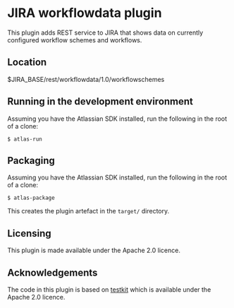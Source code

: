 # JIRA workflowdata plugin

This plugin adds REST service to JIRA that shows data on currently configured
workflow schemes and workflows.

## Location

$JIRA_BASE/rest/workflowdata/1.0/workflowschemes

## Running in the development environment

Assuming you have the Atlassian SDK installed, run the following in the
root of a clone:

    $ atlas-run

## Packaging
Assuming you have the Atlassian SDK installed, run the following in the
root of a clone:

    $ atlas-package

This creates the plugin artefact in the `target/` directory.

## Licensing

This plugin is made available under the Apache 2.0 licence.

## Acknowledgements

The code in this plugin is based on [testkit] which is available under the
Apache 2.0 licence.

[testkit]: https://bitbucket.org/atlassian/jira-testkit
